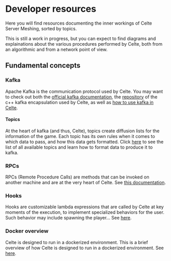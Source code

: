 # Developer resources

Here you will find resources documenting the inner workings of Celte Server Meshing, sorted by topics.

This is still a work in progress, but you can expect to find diagrams and explainations about the various procedures performed by Celte, both from an algorithmic and from a network point of view.

## Fundamental concepts

### Kafka

Apache Kafka is the communication protocol used by Celte. You may want to check out both the [official kafka documentation](https://kafka.apache.org/documentation/), the [repository](https://github.com/morganstanley/modern-cpp-kafka/tree/main) of the c++ kafka encapsulation used by Celte, as well as [how to use kafka in Celte](Kafka.md).

#### Topics

At the heart of kafka (and thus, Celte), topics create diffusion lists for the information of the game. Each topic has its own rules
when it comes to which data to pass, and how this data gets formatted. Click [here](topics.md) to see the list of all available topics and
learn how to format data to produce it to kafka.

### RPCs

RPCs (Remote Procedure Calls) are methods that can be invoked on another machine and are at the very heart of Celte. See [this documentation](RPC.md).

### Hooks

Hooks are customizable lambda expressions that are called by Celte at key moments of the execution, to implement specialized behaviors for the user. Such behavior may include spawning the player... See [here](Hooks.md).

### Docker overview

Celte is designed to run in a dockerized environment. This is a brief overview of how Celte is designed to run in a dockerized environment. See [here](Docker.md).